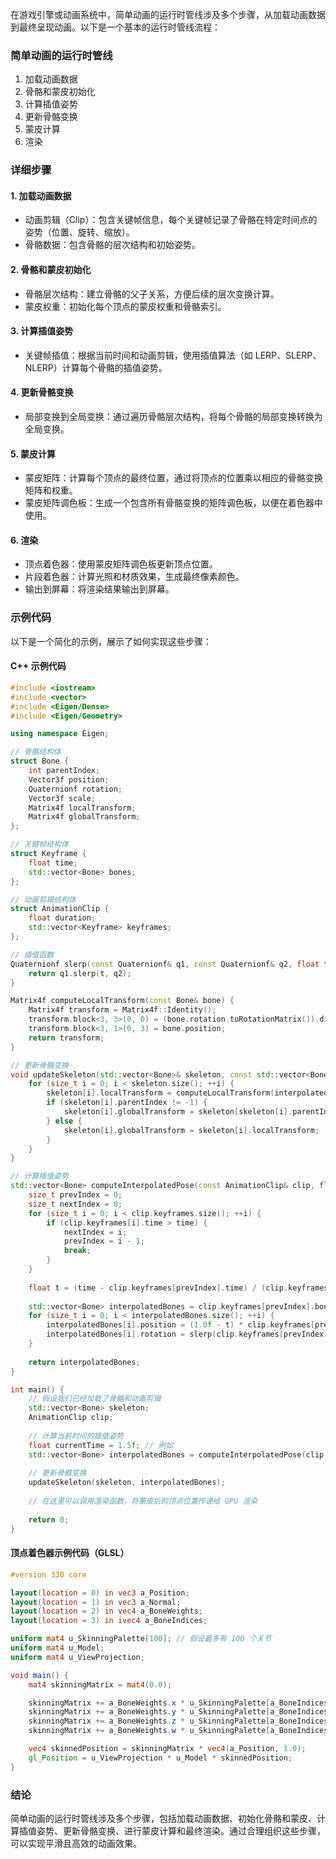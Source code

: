 在游戏引擎或动画系统中，简单动画的运行时管线涉及多个步骤，从加载动画数据到最终呈现动画。以下是一个基本的运行时管线流程：

### 简单动画的运行时管线

1. 加载动画数据
2. 骨骼和蒙皮初始化
3. 计算插值姿势
4. 更新骨骼变换
5. 蒙皮计算
6. 渲染

### 详细步骤

#### 1. 加载动画数据

- 动画剪辑（Clip）：包含关键帧信息，每个关键帧记录了骨骼在特定时间点的姿势（位置、旋转、缩放）。
- 骨骼数据：包含骨骼的层次结构和初始姿势。

#### 2. 骨骼和蒙皮初始化

- 骨骼层次结构：建立骨骼的父子关系，方便后续的层次变换计算。
- 蒙皮权重：初始化每个顶点的蒙皮权重和骨骼索引。

#### 3. 计算插值姿势

- 关键帧插值：根据当前时间和动画剪辑，使用插值算法（如 LERP、SLERP、NLERP）计算每个骨骼的插值姿势。

#### 4. 更新骨骼变换

- 局部变换到全局变换：通过遍历骨骼层次结构，将每个骨骼的局部变换转换为全局变换。

#### 5. 蒙皮计算

- 蒙皮矩阵：计算每个顶点的最终位置，通过将顶点的位置乘以相应的骨骼变换矩阵和权重。
- 蒙皮矩阵调色板：生成一个包含所有骨骼变换的矩阵调色板，以便在着色器中使用。

#### 6. 渲染

- 顶点着色器：使用蒙皮矩阵调色板更新顶点位置。
- 片段着色器：计算光照和材质效果，生成最终像素颜色。
- 输出到屏幕：将渲染结果输出到屏幕。

### 示例代码

以下是一个简化的示例，展示了如何实现这些步骤：

#### C++ 示例代码

```cpp
#include <iostream>
#include <vector>
#include <Eigen/Dense>
#include <Eigen/Geometry>

using namespace Eigen;

// 骨骼结构体
struct Bone {
    int parentIndex;
    Vector3f position;
    Quaternionf rotation;
    Vector3f scale;
    Matrix4f localTransform;
    Matrix4f globalTransform;
};

// 关键帧结构体
struct Keyframe {
    float time;
    std::vector<Bone> bones;
};

// 动画剪辑结构体
struct AnimationClip {
    float duration;
    std::vector<Keyframe> keyframes;
};

// 插值函数
Quaternionf slerp(const Quaternionf& q1, const Quaternionf& q2, float t) {
    return q1.slerp(t, q2);
}

Matrix4f computeLocalTransform(const Bone& bone) {
    Matrix4f transform = Matrix4f::Identity();
    transform.block<3, 3>(0, 0) = (bone.rotation.toRotationMatrix()).diagonal().asDiagonal();
    transform.block<3, 1>(0, 3) = bone.position;
    return transform;
}

// 更新骨骼变换
void updateSkeleton(std::vector<Bone>& skeleton, const std::vector<Bone>& interpolatedBones) {
    for (size_t i = 0; i < skeleton.size(); ++i) {
        skeleton[i].localTransform = computeLocalTransform(interpolatedBones[i]);
        if (skeleton[i].parentIndex != -1) {
            skeleton[i].globalTransform = skeleton[skeleton[i].parentIndex].globalTransform * skeleton[i].localTransform;
        } else {
            skeleton[i].globalTransform = skeleton[i].localTransform;
        }
    }
}

// 计算插值姿势
std::vector<Bone> computeInterpolatedPose(const AnimationClip& clip, float time) {
    size_t prevIndex = 0;
    size_t nextIndex = 0;
    for (size_t i = 0; i < clip.keyframes.size(); ++i) {
        if (clip.keyframes[i].time > time) {
            nextIndex = i;
            prevIndex = i - 1;
            break;
        }
    }
    
    float t = (time - clip.keyframes[prevIndex].time) / (clip.keyframes[nextIndex].time - clip.keyframes[prevIndex].time);
    
    std::vector<Bone> interpolatedBones = clip.keyframes[prevIndex].bones;
    for (size_t i = 0; i < interpolatedBones.size(); ++i) {
        interpolatedBones[i].position = (1.0f - t) * clip.keyframes[prevIndex].bones[i].position + t * clip.keyframes[nextIndex].bones[i].position;
        interpolatedBones[i].rotation = slerp(clip.keyframes[prevIndex].bones[i].rotation, clip.keyframes[nextIndex].bones[i].rotation, t);
    }
    
    return interpolatedBones;
}

int main() {
    // 假设我们已经加载了骨骼和动画剪辑
    std::vector<Bone> skeleton;
    AnimationClip clip;
    
    // 计算当前时间的插值姿势
    float currentTime = 1.5f; // 例如
    std::vector<Bone> interpolatedBones = computeInterpolatedPose(clip, currentTime);
    
    // 更新骨骼变换
    updateSkeleton(skeleton, interpolatedBones);
    
    // 在这里可以调用渲染函数，将蒙皮后的顶点位置传递给 GPU 渲染
    
    return 0;
}
```

#### 顶点着色器示例代码（GLSL）

```glsl
#version 330 core

layout(location = 0) in vec3 a_Position;
layout(location = 1) in vec3 a_Normal;
layout(location = 2) in vec4 a_BoneWeights;
layout(location = 3) in ivec4 a_BoneIndices;

uniform mat4 u_SkinningPalette[100]; // 假设最多有 100 个关节
uniform mat4 u_Model;
uniform mat4 u_ViewProjection;

void main() {
    mat4 skinningMatrix = mat4(0.0);

    skinningMatrix += a_BoneWeights.x * u_SkinningPalette[a_BoneIndices.x];
    skinningMatrix += a_BoneWeights.y * u_SkinningPalette[a_BoneIndices.y];
    skinningMatrix += a_BoneWeights.z * u_SkinningPalette[a_BoneIndices.z];
    skinningMatrix += a_BoneWeights.w * u_SkinningPalette[a_BoneIndices.w];

    vec4 skinnedPosition = skinningMatrix * vec4(a_Position, 1.0);
    gl_Position = u_ViewProjection * u_Model * skinnedPosition;
}
```

### 结论

简单动画的运行时管线涉及多个步骤，包括加载动画数据、初始化骨骼和蒙皮、计算插值姿势、更新骨骼变换、进行蒙皮计算和最终渲染。通过合理组织这些步骤，可以实现平滑且高效的动画效果。